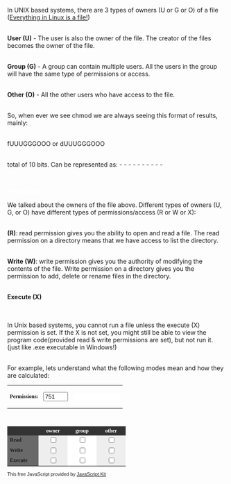 <html>
 <head>
  <script type="text/javascript">
<!--

/*
Jeroen's Chmod Calculator- By Jeroen Vermeulen of Alphamega Hosting <jeroen@alphamegahosting.com> 
Visit http://www.javascriptkit.com for this script and more
This notice must stay intact
*/
 
function octalchange() 
{
	var val = document.chmod.t_total.value;
	var ownerbin = parseInt(val.charAt(0)).toString(2);
	while (ownerbin.length<3) { ownerbin="0"+ownerbin; };
	var groupbin = parseInt(val.charAt(1)).toString(2);
	while (groupbin.length<3) { groupbin="0"+groupbin; };
	var otherbin = parseInt(val.charAt(2)).toString(2);
	while (otherbin.length<3) { otherbin="0"+otherbin; };
	document.chmod.owner4.checked = parseInt(ownerbin.charAt(0)); 
	document.chmod.owner2.checked = parseInt(ownerbin.charAt(1));
	document.chmod.owner1.checked = parseInt(ownerbin.charAt(2));
	document.chmod.group4.checked = parseInt(groupbin.charAt(0)); 
	document.chmod.group2.checked = parseInt(groupbin.charAt(1));
	document.chmod.group1.checked = parseInt(groupbin.charAt(2));
	document.chmod.other4.checked = parseInt(otherbin.charAt(0)); 
	document.chmod.other2.checked = parseInt(otherbin.charAt(1));
	document.chmod.other1.checked = parseInt(otherbin.charAt(2));
	calc_chmod(1);
};

function calc_chmod(nototals)
{
  var users = new Array("owner", "group", "other");
  var totals = new Array("","","");
  var syms = new Array("","","");

	for (var i=0; i<users.length; i++)
	{
	  var user=users[i];
		var field4 = user + "4";
		var field2 = user + "2";
		var field1 = user + "1";
		//var total = "t_" + user;
		var symbolic = "sym_" + user;
		var number = 0;
		var sym_string = "";
	
		if (document.chmod[field4].checked == true) { number += 4; }
		if (document.chmod[field2].checked == true) { number += 2; }
		if (document.chmod[field1].checked == true) { number += 1; }
	
		if (document.chmod[field4].checked == true) {
			sym_string += "r";
		} else {
			sym_string += "-";
		}
		if (document.chmod[field2].checked == true) {
			sym_string += "w";
		} else {
			sym_string += "-";
		}
		if (document.chmod[field1].checked == true) {
			sym_string += "x";
		} else {
			sym_string += "-";
		}
	
		//if (number == 0) { number = ""; }
	  //document.chmod[total].value = 
		totals[i] = totals[i]+number;
		syms[i] =  syms[i]+sym_string;
	
  };
	if (!nototals) document.chmod.t_total.value = totals[0] + totals[1] + totals[2];
	document.chmod.sym_total.value = "-" + syms[0] + syms[1] + syms[2];
}
window.onload=octalchange
//-->
</script>
 </head>
 
  
  
  In UNIX based systems, there are 3 types of owners (U or G or O) of a file (<a href="https://en.wikipedia.org/wiki/Everything_is_a_file">Everything in Linux is a file!</a>)


<br><b>User (U)</b> - The user is also the owner of the file. The creator of the files becomes the owner of the file.


<br><b>Group (G)</b> - A group can contain multiple users. All the users in the group will have the same type of permissions or access.


<br><b>Other (O)</b> - All the other users who have access to the file.  


<br>So, when ever we see chmod we are always seeing this format of results, mainly:

<br>fUUUGGGOOO or dUUUGGGOOO 

<br>total of 10 bits. Can be represented as: - - - - - - - - - -

<br>
 <p><b><font color="white">Permissions:</font></b></p>

We talked about the owners of the file above. Different types of owners (U, G, or O) have different types of permissions/access (R or W or X):

<br><b>(R)</b>: read permission gives you the ability to open and read a file. The read permission on a directory means that we have access to list the directory.

<br><b>Write (W)</b>: write permission gives you the authority of modifying the contents of the file. Write permission on a directory gives you the permission to add, delete or rename files in the directory. 

<br><b>Execute (X)</b>

 <br><br>In Unix based systems, you cannot run a file unless the execute (X) permission is set. If the X is not set, you might still be able to view the program code(provided read & write permissions are set), but not run it. (just like .exe executable in Windows!)

<br>For example, lets understand what the following modes mean and how they are calculated:


<form name="chmod">
<TABLE BORDER="0" CELLSPACING="0" CELLPADDING="0" style="font:normal 12px Verdana">
<TR ALIGN="LEFT" VALIGN="MIDDLE">
	<b><TD><h4>Permissions:</h4></b></TD>
<TD><input type="text" name="t_total" value="751" size="4" onKeyUp="octalchange()"></TD>
<TD><input type="text" name="sym_total" value="" size="12" READONLY="1" STYLE='border: 0px none; font-family: "Courier New", Courier, mono;'></TD>
</TR>
</TABLE>
<BR>
<table cellpadding="2" cellspacing="0" border="0" style="font:normal 12px Verdana">
<tr bgcolor="#333333">
<td WIDTH="60" align="left"></td>
<td WIDTH="55" align="center" style="color:white"><b>owner
</b></td>
<td WIDTH="55" align="center" style="color:white"><b>group
</b></td>
<td WIDTH="55" align="center" style="color:white"><b>other
</b></td>
</tr>
<tr bgcolor="#dddddd">
	<td WIDTH="60" align="left" nowrap BGCOLOR="#696969"><b>Read</b></td>
<td WIDTH="55" align="center" bgcolor="#EEEEEE">
<input type="checkbox" name="owner4" value="4" onclick="calc_chmod()">
</td>
<td WIDTH="55" align="center" bgcolor="#ffffff"><input type="checkbox" name="group4" value="4" onclick="calc_chmod()">
</td>
<td WIDTH="55" align="center" bgcolor="#EEEEEE">
<input type="checkbox" name="other4" value="4" onclick="calc_chmod()">
</td>
</tr>
<tr bgcolor="#dddddd">		
	<td WIDTH="60" align="left" nowrap BGCOLOR="#696969"><b>Write</b></td>
<td WIDTH="55" align="center" bgcolor="#EEEEEE">
<input type="checkbox" name="owner2" value="2" onclick="calc_chmod()"></td>
<td WIDTH="55" align="center" bgcolor="#ffffff"><input type="checkbox" name="group2" value="2" onclick="calc_chmod()">
</td>
<td WIDTH="55" align="center" bgcolor="#EEEEEE">
<input type="checkbox" name="other2" value="2" onclick="calc_chmod()">
</td>
</tr>
<tr bgcolor="#dddddd">		
	<td WIDTH="60" align="left" nowrap BGCOLOR="#696969"><b>Execute</b></td>
<td WIDTH="55" align="center" bgcolor="#EEEEEE">
<input type="checkbox" name="owner1" value="1" onclick="calc_chmod()">
</td>
<td WIDTH="55" align="center" bgcolor="#ffffff"><input type="checkbox" name="group1" value="1" onclick="calc_chmod()">
</td>
<td WIDTH="55" align="center" bgcolor="#EEEEEE">
<input type="checkbox" name="other1" value="1" onclick="calc_chmod()">
</td>
</tr>
</table>
<span style="font:normal 11px Arial">This free JavaScript provided by <a href="http://www.javascriptkit.com">JavaScript Kit</a></span>

